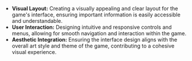 - **Visual Layout:** Creating a visually appealing and clear layout for the game's interface, ensuring important information is easily accessible and understandable.
- **User Interaction:** Designing intuitive and responsive controls and menus, allowing for smooth navigation and interaction within the game.
- **Aesthetic Integration:** Ensuring the interface design aligns with the overall art style and theme of the game, contributing to a cohesive visual experience.